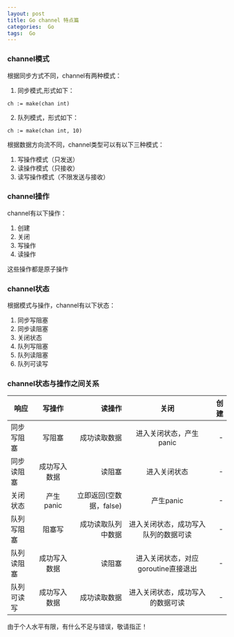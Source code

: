 ```yaml
---
layout: post
title: Go channel 特点篇
categories:  Go
tags:  Go
---
```



### channel模式 

根据同步方式不同，channel有两种模式：

1. 同步模式,形式如下：

```
ch := make(chan int)
```

2. 队列模式，形式如下：  
```
ch := make(chan int, 10)
```

根据数据方向流不同，channel类型可以有以下三种模式：

1. 写操作模式（只发送） 
2. 读操作模式（只接收）
3. 读写操作模式（不限发送与接收）

### channel操作

channel有以下操作：
1. 创建
2. 关闭
3. 写操作 
4. 读操作  

这些操作都是原子操作   

### channel状态 

根据模式与操作，channel有以下状态：

1. 同步写阻塞
2. 同步读阻塞
3. 关闭状态  
4. 队列写阻塞
5. 队列读阻塞 
6. 队列可读写



### channel状态与操作之间关系  

| 响应 | 写操作 | 读操作 |关闭 | 创建|
| -----|:----:| ----:|:----:| ----:|
| 同步写阻塞| 写阻塞    | 成功读取数据    |  进入关闭状态，产生panic  | - | 
| 同步读阻塞| 成功写入数据    | 读阻塞   | 进入关闭状态 | - | 
| 关闭状态| 产生panic   | 立即返回(空数据，false)    |  产生panic | - | 
| 队列写阻塞| 阻塞写    | 成功读取队列中数据   | 进入关闭状态，成功写入队列的数据可读   | - | 
| 队列读阻塞| 成功写入数据    | 读阻塞    | 进入关闭状态，对应goroutine直接退出   | - | 
| 队列可读写| 成功写入数据  | 成功读取数据   | 进入关闭状态，成功写入的数据可读   | - | 








由于个人水平有限，有什么不足与错误，敬请指正！
